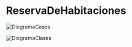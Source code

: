 # ReservaDeHabitaciones

![DiagramaCasos](https://user-images.githubusercontent.com/118904055/223717291-2d0ce51a-d303-4f53-8676-69f48c1f6781.png)

![DiagramaClases](https://user-images.githubusercontent.com/118904055/223846677-3791b22c-bee6-4b84-8188-37bb8b335d9d.png)

